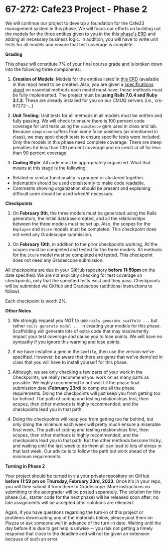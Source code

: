 67-272: Cafe23 Project - Phase 2
===
We will continue our project to develop a foundation for the Cafe23 management system in this phase. We will focus our efforts on building out the models for the three entities given to you in the this [phase's ERD](docs/cafe23_erd_p2.pdf) and adding all necessary business logic. In addition, you will have to write unit tests for all models and ensure that test coverage is complete. 


**Grading**

This phase will constitute 7% of your final course grade and is broken down into the following three components:

1. **Creation of Models**: Models for the entities listed in [this ERD](docs/cafe23_erd_p2.pdf) (available in this repo) need to be created. Also, you are given a [specifications sheet](docs/Specs-P2.pdf) on essential methods each model must have; those methods must be fully implemented. The project must be **using Rails 7.0.4 and Ruby 3.1.2**. These are already installed for you on our CMUQ servers (i.e., crs-67272-...)


2. **Unit Testing**: Unit tests for all methods in all models must be written and fully passing. We will check to ensure there is 100 percent code coverage for unit tests using the `simplecov` gem used in class and lab. Because `simplecov` suffers from some false positives (as mentioned in class), we may spot-check tests to ensure specific tests were included. Only the models in this phase need complete coverage. There are steep penalties for less than 100 percent coverage and no credit at all for less than 90 percent coverage. 

3. **Coding Style**: All code must be appropriately organized. What that means at this stage is the following: 
  - Related or similar functionality is grouped or clustered together.
  - Indentation should be used consistently to make code readable.
  - Comments showing organization should be present and explaining difficult code should be used when/if necessary.

**Checkpoints**
1. On **February 9th**, the three models must be generated using the Rails generators, the initial database created, and all the relationships between the three models must be set up. Also, the scopes for the `Employee` and `Store` models must be completed. This checkpoint does not need any Gradescope submission.

3. On **February 19th**, in addition to the prior checkpoints working, All the scopes must be completed and tested for the three models. All methods for the `Store` model must be completed and tested. This checkpoint does not need any Gradescope submission.

All checkpoints are due in your GitHub repository **before 11:59pm** on the date specified.  We are not explicitly checking for test coverage on checkpoints, only that the specified tests exist and they pass.  Checkpoints will be submitted via GitHub and Gradescope (additional instructions to follow).

Each checkpoint is worth 2%.

**Other Notes**

1. We strongly request you _NOT_ to use `rails generate scaffold ...` but rather `rails generate model ...` in creating your models for this phase. Scaffolding will generate lots of extra code that may inadvertently impact your test coverage and cause you to lose points. We will have no sympathy if you ignore this warning and lose points.

2. If we have installed a gem in the `Gemfile`, then use the version we've specified. However, be aware that there are gems that we've demo'ed in class that you will have to install yourself for this phase.

3. Although, we are only checking a few parts of your work in the Checkpoints, we really recommend you work on as many parts as possible. We highly recommend to not wait till the phase final submission date (**February 23rd**) to complete all the phase requirements. Doing the checkpoints will just keep you from getting too far behind. The path of coding and testing relationships first, then scopes, then other methods is highly recommended, and the checkpoints lead you in that path. 


3. Doing the checkpoints will keep you from getting too far behind, but _only_ doing the minimum each week will pretty much ensure a miserable final week. The path of coding and testing relationships first, then scopes, then other methods is highly recommended, and the checkpoints lead you in that path. But the other methods become tricky, and waiting until the last week to do them all can lead to lots of stress in that last week. Our advice is to follow the path but work ahead of the minimum requirements.

**Turning in Phase 2**

Your project should be turned in via your private repository on GitHub **before 11:59 pm on Thursday, February 23rd, 2023**. Once it's in your repo, you will then submit it from there to Gradescope. More instructions on submitting to the autograder will be posted separately. The solution for this phase (i.e., starter code for the next phase) will be released soon after; no late assignments will be accepted after solutions are released.

Again, if you have questions regarding the turn-in of this project or problems downloading any of the materials below, please post them on Piazza or ask someone well in advance of the turn-in date. Waiting until the day before it is due to get help is unwise -- you risk not getting a timely response that close to the deadline and will not be given an extension because of such an error.